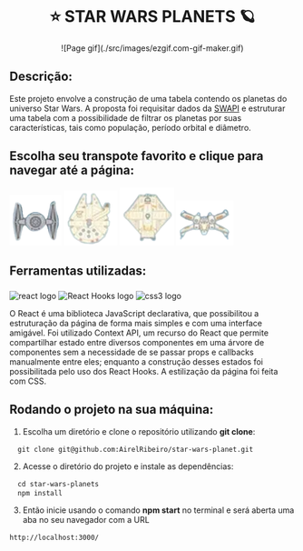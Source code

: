 
# <h1 align="center">⭐ STAR WARS PLANETS 🪐</h1>

<p align="center">![Page gif](./src/images/ezgif.com-gif-maker.gif)</p>

## Descrição:

<p text-align="justify" >Este projeto envolve a construção de uma tabela contendo os planetas do universo Star Wars. A proposta foi requisitar dados da <a href="https://swapi.dev/" target="_blank">SWAPI</a> e estruturar uma tabela com a possibilidade de filtrar os planetas por suas características, tais como população, período orbital e diâmetro.</p>

## Escolha seu transpote favorito e clique para navegar até a página:

<a href="https://star-wars-planets-2dfcjchsw-airelribeiro.vercel.app/" target="_blank">![Page gif](./src/images/nave1.png)</a>
<a href="https://star-wars-planets-2dfcjchsw-airelribeiro.vercel.app/" target="_blank">![Page gif](./src/images/nave2.png)</a>
<a href="https://star-wars-planets-2dfcjchsw-airelribeiro.vercel.app/" target="_blank">![Page gif](./src/images/nave3.png)</a>
<a href="https://star-wars-planets-2dfcjchsw-airelribeiro.vercel.app/" target="_blank">![Page gif](./src/images/nave4.png)</a>

## Ferramentas utilizadas:

###

<div align="left">
<img src="https://cdn.jsdelivr.net/gh/devicons/devicon/icons/react/react-original.svg" height="40" width="52" alt="react logo"  />
<img width="50" height="50" src="https://o.remove.bg/downloads/c54f6762-317b-41a2-b30b-ddf62fcad7e0/icon-removebg-preview.png" alt="React Hooks logo"  />
<img src="https://cdn.jsdelivr.net/gh/devicons/devicon/icons/css3/css3-original.svg" height="40" width="52" alt="css3 logo"  />
<p text-align="justify">
O React é uma biblioteca JavaScript declarativa, que possibilitou a estruturação da página de forma mais simples e com uma interface amigável. Foi utilizado Context API, um recurso do React que permite compartilhar estado entre diversos componentes em uma árvore de componentes sem a necessidade de se passar props e callbacks manualmente entre eles; enquanto a construção desses estados foi possibilitada pelo uso dos React Hooks. A estilização da página foi feita com CSS.
</p>
</div>

###

## Rodando o projeto na sua máquina:

1. Escolha um diretório e clone o repositório utilizando **git clone**:
```
  git clone git@github.com:AirelRibeiro/star-wars-planet.git
```

2. Acesse o diretório do projeto e instale as dependências:
```
  cd star-wars-planets
  npm install
```

3. Então inicie usando o comando **npm start** no terminal e será aberta uma aba no seu navegador com a URL
```
http://localhost:3000/
```
